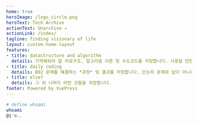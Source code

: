 ```yaml
---
home: true
heroImage: /logo_circle.png
heroText: Tech Archive
actionText: Unarchive →
actionLink: /index/
tagline: finding visionary of life
layout: custom-home-layout
features:
- title: datastructure and algorithm
  details: 기억해둬야 할 자료구조, 알고리즘 이론 및 수도코드를 저장합니다. 사용할 만한 모든 자료구조와 알고리즘을 저장하는게 궁극적인 목표이지만, 문제해결 중 잘 모르거나 공부하는 것들 위주로 차곡차곡 쌓아갈 예정입니다.
- title: daily coding
  details: BOJ 문제를 해결하는 *과정* 및 결과를 저장합니다. 단순히 문제와 답이 아니라, 어떤 생각을 했는지, 그 생각때문에 어떤 문제가 발생했는지, 이를 어떻게 해결했는지 잘못된 코드도 포함하여 작성합니다.
- title: else?
  details: 그 외 나머지 어떤 것들을 저장합니다.
footer: Powered by VuePress
---
```

```sh
# define whoami
whoami
@i'm..
```